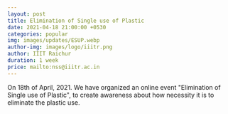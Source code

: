 ```yaml
---
layout: post
title: Elimination of Single use of Plastic
date: 2021-04-18 21:00:00 +0530
categories: popular
img: images/updates/ESUP.webp
author-img: images/logo/iiitr.png
author: IIIT Raichur
duration: 1 week
price: mailto:nss@iiitr.ac.in
---
```

On 18th of April, 2021. We have organized an online event "Elimination of Single use of Plastic",
to create awareness about how necessity it is to eliminate the plastic use.
